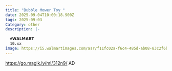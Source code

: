 ```yaml
---
title: "Bubble Mower Toy "
date: 2025-09-04T10:00:18.900Z
tags: 2025-09-03
Category: other
description: |-
  
  #𝗪𝗔𝗟𝗠𝗔𝗥𝗧 
  10.xx
image: https://i5.walmartimages.com/asr/f11fc02a-f6c4-485d-ab08-83c2f6b5252f.0d1c1ea72de8c24aa7a614db157b1856.jpeg?odnHeight=2000&odnWidth=2000&odnBg=FFFFFF
---
```

https://go.magik.ly/ml/312n9/
AD